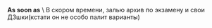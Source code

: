**As soon as** \ 
В скором времени, залью архив по экзамену и свои ДЗшки(кстати он не особо палит варианты)
